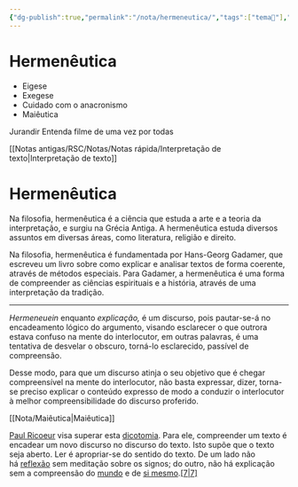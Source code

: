 ```yaml
---
{"dg-publish":true,"permalink":"/nota/hermeneutica/","tags":["tema📔"],"updated":"2025-04-01T11:40:34.490-03:00"}
---
```


# Hermenêutica

- Eigese
- Exegese
- Cuidado com o anacronismo
- Maiêutica

Jurandir
Entenda filme de uma vez por todas

[[Notas antigas/RSC/Notas/Notas rápida/Interpretação de texto\|Interpretação de texto]]

# Hermenêutica

Na filosofia, hermenêutica é a ciência que estuda a arte e a teoria da interpretação, e surgiu na Grécia Antiga. A hermenêutica estuda diversos assuntos em diversas áreas, como literatura, religião e direito.

Na filosofia, hermenêutica é fundamentada por Hans-Georg Gadamer, que escreveu um livro sobre como explicar e analisar textos de forma coerente, através de métodos especiais. Para Gadamer, a hermenêutica é uma forma de compreender as ciências espirituais e a história, através de uma interpretação da tradição.

---

_Hermeneuein_ enquanto _explicação,_ é um discurso, pois pautar-se-á no encadeamento lógico do argumento, visando esclarecer o que outrora estava confuso na mente do interlocutor, em outras palavras, é uma tentativa de desvelar o obscuro, torná-lo esclarecido, passível de compreensão.

Desse modo, para que um discurso atinja o seu objetivo que é chegar compreensível na mente do interlocutor, não basta expressar, dizer, torna-se preciso explicar o conteúdo expresso de modo a conduzir o interlocutor à melhor compreensibilidade do discurso proferido.

[[Nota/Maiêutica\|Maiêutica]]


[Paul Ricoeur](https://pt.wikipedia.org/wiki/Paul_Ricoeur "Paul Ricoeur") visa superar esta [dicotomia](https://pt.wikipedia.org/wiki/Dicotomia "Dicotomia"). Para ele, compreender um texto é encadear um novo discurso no discurso do texto. Isto supõe que o texto seja aberto. Ler é apropriar-se do sentido do texto. De um lado não há [reflexão](https://pt.wikipedia.org/wiki/Reflex%C3%A3o "Reflexão") sem meditação sobre os signos; do outro, não há explicação sem a compreensão do [mundo](https://pt.wikipedia.org/wiki/Mundo "Mundo") e de [si mesmo](https://pt.wikipedia.org/wiki/Sujeito "Sujeito").[[7\|7]](https://pt.wikipedia.org/wiki/Hermen%C3%AAutica#cite_note-7)